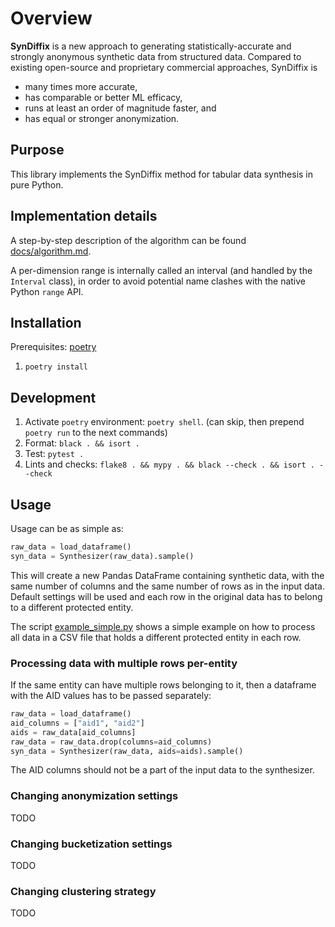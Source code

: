 # Overview

**SynDiffix** is a new approach to generating statistically-accurate and strongly anonymous synthetic data from structured
data. Compared to existing open-source and proprietary commercial approaches, SynDiffix is

- many times more accurate,
- has comparable or better ML efficacy,
- runs at least an order of magnitude faster, and
- has equal or stronger anonymization.

## Purpose

This library implements the SynDiffix method for tabular data synthesis in pure Python.

## Implementation details

A step-by-step description of the algorithm can be found [docs/algorithm.md](here).

A per-dimension range is internally called an interval (and handled by the `Interval` class), in order to avoid
potential name clashes with the native Python `range` API.

## Installation

Prerequisites: [poetry](https://python-poetry.org/docs/#installing-with-the-official-installer)

1. `poetry install`

## Development

1. Activate `poetry` environment: `poetry shell`. (can skip, then prepend `poetry run` to the next commands)
2. Format: `black . && isort .`
3. Test: `pytest .`
4. Lints and checks: `flake8 . && mypy . && black --check . && isort . --check`

## Usage

Usage can be as simple as:

```py
raw_data = load_dataframe()
syn_data = Synthesizer(raw_data).sample()
```

This will create a new Pandas DataFrame containing synthetic data, with the same number of columns and the same
number of rows as in the input data.
Default settings will be used and each row in the original data has to belong to a different protected entity.

The script [example_simple.py](example_simple.py) shows a simple example on how to process all data in a CSV file
that holds a different protected entity in each row.

### Processing data with multiple rows per-entity

If the same entity can have multiple rows belonging to it, then a dataframe with the AID values has to be passed separately:

```py
raw_data = load_dataframe()
aid_columns = ["aid1", "aid2"]
aids = raw_data[aid_columns]
raw_data = raw_data.drop(columns=aid_columns)
syn_data = Synthesizer(raw_data, aids=aids).sample()
```

The AID columns should not be a part of the input data to the synthesizer.

### Changing anonymization settings

TODO

### Changing bucketization settings

TODO

### Changing clustering strategy

TODO
